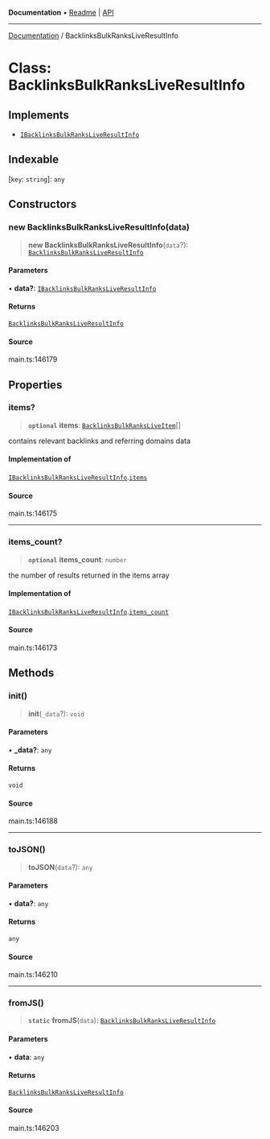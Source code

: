 **Documentation** • [Readme](../README.md) \| [API](../globals.md)

***

[Documentation](../README.md) / BacklinksBulkRanksLiveResultInfo

# Class: BacklinksBulkRanksLiveResultInfo

## Implements

- [`IBacklinksBulkRanksLiveResultInfo`](../interfaces/IBacklinksBulkRanksLiveResultInfo.md)

## Indexable

 \[`key`: `string`\]: `any`

## Constructors

### new BacklinksBulkRanksLiveResultInfo(data)

> **new BacklinksBulkRanksLiveResultInfo**(`data`?): [`BacklinksBulkRanksLiveResultInfo`](BacklinksBulkRanksLiveResultInfo.md)

#### Parameters

• **data?**: [`IBacklinksBulkRanksLiveResultInfo`](../interfaces/IBacklinksBulkRanksLiveResultInfo.md)

#### Returns

[`BacklinksBulkRanksLiveResultInfo`](BacklinksBulkRanksLiveResultInfo.md)

#### Source

main.ts:146179

## Properties

### items?

> **`optional`** **items**: [`BacklinksBulkRanksLiveItem`](BacklinksBulkRanksLiveItem.md)[]

contains relevant backlinks and referring domains data

#### Implementation of

[`IBacklinksBulkRanksLiveResultInfo`](../interfaces/IBacklinksBulkRanksLiveResultInfo.md).[`items`](../interfaces/IBacklinksBulkRanksLiveResultInfo.md#items)

#### Source

main.ts:146175

***

### items\_count?

> **`optional`** **items\_count**: `number`

the number of results returned in the items array

#### Implementation of

[`IBacklinksBulkRanksLiveResultInfo`](../interfaces/IBacklinksBulkRanksLiveResultInfo.md).[`items_count`](../interfaces/IBacklinksBulkRanksLiveResultInfo.md#items_count)

#### Source

main.ts:146173

## Methods

### init()

> **init**(`_data`?): `void`

#### Parameters

• **\_data?**: `any`

#### Returns

`void`

#### Source

main.ts:146188

***

### toJSON()

> **toJSON**(`data`?): `any`

#### Parameters

• **data?**: `any`

#### Returns

`any`

#### Source

main.ts:146210

***

### fromJS()

> **`static`** **fromJS**(`data`): [`BacklinksBulkRanksLiveResultInfo`](BacklinksBulkRanksLiveResultInfo.md)

#### Parameters

• **data**: `any`

#### Returns

[`BacklinksBulkRanksLiveResultInfo`](BacklinksBulkRanksLiveResultInfo.md)

#### Source

main.ts:146203
